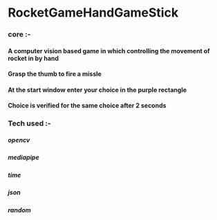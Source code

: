 # RocketGameHandGameStick 
### core :- 
####      A computer vision based game in which controlling the movement of rocket in by hand 
####      Grasp the thumb to fire a missle

####      At the start window enter your choice in the purple rectangle 
####      Choice is verified for the same choice after 2 seconds


### Tech used :- 
#####   opencv
#####   mediapipe
#####   time
#####   json
#####   random
